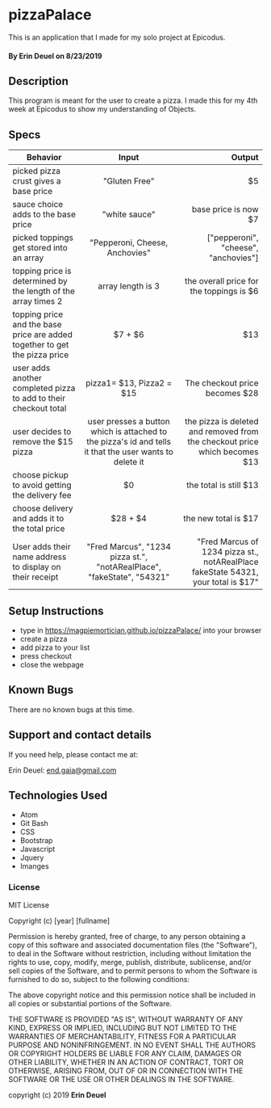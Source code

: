 # pizzaPalace

This is an application that I made for my solo project at Epicodus.

#### By Erin Deuel on 8/23/2019

## Description

This program is meant for the user to create a pizza. I made this for my 4th week at Epicodus to show my understanding of Objects.

## Specs

| Behavior | Input | Output |
| ------------- |:-------------:| -----:|
| picked pizza crust gives a base price | "Gluten Free" | $5 |
| sauce choice adds to the base price | "white sauce" | base price is now $7 |
| picked toppings get stored into an array | "Pepperoni, Cheese, Anchovies" | ["pepperoni", "cheese", "anchovies"] |
| topping price is determined by the length of the array times 2 | array length is 3 | the overall price for the toppings is $6 |
| topping price and the base price are added together to get the pizza price | $7 + $6 | $13 |
| user adds another completed pizza to add to their checkout total | pizza1= $13, Pizza2 = $15 | The checkout price becomes $28 |
| user decides to remove the $15 pizza | user presses a button which is attached to the pizza's id and tells it that the user wants to delete it | the pizza is deleted and removed from the checkout price which becomes $13 |
| choose pickup to avoid getting the delivery fee | $0 | the total is still $13 |
| choose delivery and adds it to the total price | $28 + $4 | the new total is $17 |
| User adds their name address to display on their receipt  | "Fred Marcus", "1234 pizza st.", "notARealPlace", "fakeState", "54321" | "Fred Marcus of 1234 pizza st., notARealPlace fakeState 54321, your total is $17" |

## Setup Instructions

* type in https://magpiemortician.github.io/pizzaPalace/ into your browser
* create a pizza
* add pizza to your list
* press checkout
* close the webpage

## Known Bugs

There are no known bugs at this time.

## Support and contact details

If you need help, please contact me at:

Erin Deuel: end.gaia@gmail.com

## Technologies Used

* Atom
* Git Bash
* CSS
* Bootstrap
* Javascript
* Jquery
* Imanges

### License

MIT License

Copyright (c) [year] [fullname]

Permission is hereby granted, free of charge, to any person obtaining a copy
of this software and associated documentation files (the "Software"), to deal
in the Software without restriction, including without limitation the rights
to use, copy, modify, merge, publish, distribute, sublicense, and/or sell
copies of the Software, and to permit persons to whom the Software is
furnished to do so, subject to the following conditions:

The above copyright notice and this permission notice shall be included in all
copies or substantial portions of the Software.

THE SOFTWARE IS PROVIDED "AS IS", WITHOUT WARRANTY OF ANY KIND, EXPRESS OR
IMPLIED, INCLUDING BUT NOT LIMITED TO THE WARRANTIES OF MERCHANTABILITY,
FITNESS FOR A PARTICULAR PURPOSE AND NONINFRINGEMENT. IN NO EVENT SHALL THE
AUTHORS OR COPYRIGHT HOLDERS BE LIABLE FOR ANY CLAIM, DAMAGES OR OTHER
LIABILITY, WHETHER IN AN ACTION OF CONTRACT, TORT OR OTHERWISE, ARISING FROM,
OUT OF OR IN CONNECTION WITH THE SOFTWARE OR THE USE OR OTHER DEALINGS IN THE
SOFTWARE.

copyright (c) 2019 **Erin Deuel**
